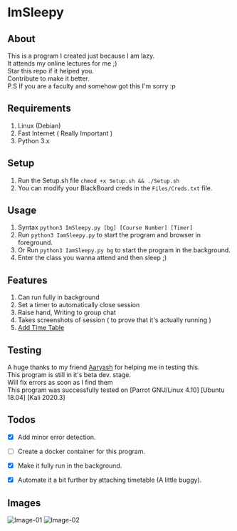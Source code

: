 # ImSleepy

## About
This is a program I created just because I am lazy.
<br>
It attends my online lectures for me ;)
<br>
Star this repo if it helped you. 
<br>
Contribute to make it better.
<br>
P.S If you are a faculty and somehow got this I'm sorry :p
<br>

## Requirements
1. Linux (Debian)
2. Fast Internet ( Really Important )
3. Python 3.x

## Setup
1. Run the Setup.sh file ```chmod +x Setup.sh && ./Setup.sh```
2. You can modify  your BlackBoard creds in the ```Files/Creds.txt``` file.

## Usage
1. Syntax ```python3 ImSleepy.py [bg] [Course Number] [Timer]```
2. Run ```python3 IamSleepy.py``` to start the program and browser in foreground.
3. Or Run  ```python3 IamSleepy.py bg``` to start the program in the background.
4. Enter the class you wanna attend and then sleep ;)

## Features
1. Can run fully in background
2. Set a timer to automatically close session
3. Raise hand, Writing to group chat 
4. Takes screenshots of session ( to prove that it's actually running )
5. [Add Time Table](https://github.com/mrjoker05/ImSleepy/blob/master/Files/Lazier.md)

## Testing
A huge thanks to my friend [Aaryash](https://github.com/DirtyVibe) for helping me in testing this.
<br>
This program is still in it's beta dev. stage. 
<br>
Will fix errors as soon as I find them
<br>
This program was successfully tested on [Parrot GNU/Linux 4.10] [Ubuntu 18.04] [Kali 2020.3]
<br>

## Todos
- [x] Add minor error detection.
- [ ] Create a docker container for this program.
- [x] Make it fully run in the background.
- [x] Automate it a bit further by attaching timetable (A little buggy).


## Images
![Image-01](https://github.com/mrjoker05/ImSleepy/blob/master/Files/image1.png?raw=true)
![Image-02](https://github.com/mrjoker05/ImSleepy/blob/master/Files/image2.png?raw=true)
